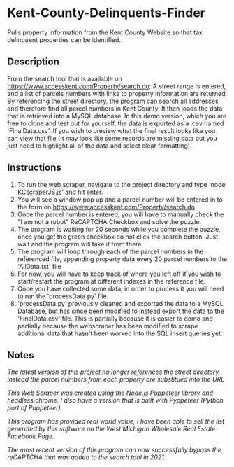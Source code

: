 # Kent-County-Delinquents-Finder
Pulls property information from the Kent County Website so that tax delinquent properties can be identified.


## Description
From the search tool that is available on https://www.accesskent.com/Property/search.do: A street range is entered, and a list of parcels numbers with links to property information are returned. By referencing the street directory, the program can search all addresses and therefore find all parcel numbers in Kent County. It then loads the data that is retrieved into a MySQL database. In this demo version, which you are free to clone and test out for yourself, the data is exported as a .csv named 'FinalData.csv'. If you wish to preview what the final result looks like you can view that file (It may look like some records are missing data but you just need to highlight all of the data and select clear formatting). 


## Instructions
1) To run the web scraper, navigate to the project directory and type 'node KCscraperJS.js' and hit enter.
2) You will see a window pop up and a parcel number will be entered in to the form on https://www.accesskent.com/Property/search.do
3) Once the parcel number is entered, you will have to manually check the "I am not a robot" ReCAPTCHA Checkbox and solve the puzzle.
4) The program is waiting for 20 seconds while you complete the puzzle, once you get the green checkbox do not click the search button. Just wait and the program will take it from there.
5) The program will loop through each of the parcel numbers in the referenced file, appending property data every 20 parcel numbers to the 'AllData.txt' file
6) For now, you will have to keep track of where you left off if you wish to start/restart the program at different indexes in the reference file. 
7) Once you have collected some data, in order to process it you will need to run the 'processData.py' file.
8) 'processData.py' previously cleaned and exported the data to a MySQL Database, but has since been modified to instead export the data to the 'FinalData.csv' file. This is partially because it is easier to demo and partially because the webscraper has been modified to scrape additional data that hasn't been worked into the SQL insert queries yet. 


## Notes
*The latest version of this project no longer references the street directory, instead the parcel numbers from each property are substitued into the URL*

*This Web Scraper was created using the Node.js Puppeteer library and headless chrome. I also have a version that is built with Pyppeteer (Python port of Puppeteer)*

*This program has provided real world value, I have been able to sell the list generated by this software on the West Michigan Wholesale Real Estate Facebook Page.*

*The most recent version of this program can now successfully bypass the reCAPTCHA that was added to the search tool in 2021.* 
